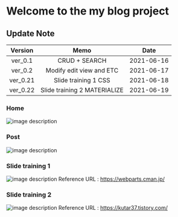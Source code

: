 # Welcome to the my blog project

## Update Note
|Version|Memo|Date|
|:--:|:--:|:--:|
|ver_0.1|CRUD + SEARCH|2021-06-16|
|ver_0.2|Modify edit view and ETC|2021-06-17|
|ver_0.21|Slide training 1 CSS|2021-06-18|
|ver_0.22|Slide training 2 MATERIALIZE|2021-06-19|

### Home
![image description](https://1.bp.blogspot.com/-4mtyMgiqNAM/YMsQHSuucrI/AAAAAAAABKA/6sck2Coxs_otmjgONmYundVEI2MY2Lm-wCLcBGAsYHQ/w400-h183/home.png)

### Post
![image description](https://1.bp.blogspot.com/-WzrytD1bq6Y/YMsQHa3w9bI/AAAAAAAABKE/aouCob6JELcS0pI6y3mXM6Nel5HuIWxUACLcBGAsYHQ/w400-h183/post.png)

### Slide training 1
![image description](https://1.bp.blogspot.com/-N38HqBRk5Vc/YMw9aDZcfJI/AAAAAAAABKQ/DvSKfDZvd8Mhx1FQ-NE-h1kCLoHeVa1lwCLcBGAsYHQ/s320/slide.gif)
Reference URL : https://webparts.cman.jp/

### Slide training 2 
![image description](https://1.bp.blogspot.com/-CWa-H0HHaxc/YM33FSL6HFI/AAAAAAAABKY/3iN3AI8mLKUUbh0NqdldUltJybOQBbMKACLcBGAsYHQ/s320/slide.gif)
Reference URL : https://kutar37.tistory.com/
